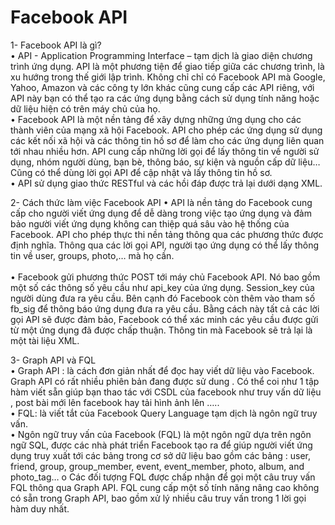 Facebook API
================

1- Facebook API là gì? <br/>
• API - Application Programming Interface – tạm dịch là giao diện 
chương trình ứng dụng. API là một phương tiện để giao tiếp giữa các 
chương trình, là xu hướng trong thế giới lập trình. Không chỉ chỉ có 
Facebook API mà Google, Yahoo, Amazon và các công ty lớn khác 
cũng cung cấp các API riêng, với API này bạn có thể tạo ra các ứng 
dụng bằng cách sử dụng tính năng hoặc dữ liệu hiện có trên máy chủ 
của họ. <br/>
• Facebook API là một nền tảng để xây dựng những ứng dụng cho các 
thành viên của mạng xã hội Facebook. API cho phép các ứng dụng sử 
dụng các kết nối xã hội và các thông tin hồ sơ để làm cho các ứng 
dụng liên quan tới nhau nhiều hơn. API cung cấp những lời gọi để lấy 
thông tin về người sử dụng, nhóm người dùng, bạn bè, thông báo, sự 
kiện và nguồn cấp dữ liệu…Cũng có thể dùng lời gọi API để cập nhật 
và lấy thông tin hồ sơ.<br/>
• API sử dụng giao thức RESTful và các hồi đáp được trả lại dưới dạng 
XML. <br/>

2- Cách thức làm việc Facebook API
• API là nền tảng do Facebook cung cấp cho người viết ứng dụng để dễ 
dàng trong việc tạo ứng dụng và đảm bảo người viết ứng dụng không 
can thiệp quá sâu vào hệ thống của Facebook. API cho phép thực thi 
nền tảng thông qua các phương thức được định nghĩa. Thông qua các 
lời gọi API, người tạo ứng dụng có thể lấy thông tin về user, groups, 
photo,… mà họ cần. <br/>  
• Facebook gửi phương thức POST tới máy chủ Facebook API. Nó bao 
gồm một số các thông số yêu cầu như api_key của ứng dụng. 
Session_key của người dùng đưa ra yêu cầu. Bên cạnh đó Facebook 
còn thêm vào tham số fb_sig để thông báo ứng dụng đưa ra yêu cầu. 
Bằng cách này tất cả các lời gọi API sẽ được đảm bảo, Facebook có 
thể xác minh các yêu cầu được gửi từ một ứng dụng đã được chấp 
thuận. Thông tin mà Facebook sẽ trả lại là một tài liệu XML.<br/>  

3- Graph API và FQL <br/>
• Graph API : là cách đơn giản nhất để đọc hay viết dữ liệu vào Facebook. Graph API có rất nhiều phiên bản đang được sử dung . Có thể coi như 1 tập hàm viết sẵn giúp bạn thao tác với CSDL của facebook như truy vấn dữ liệu , post bài mới lên facebook hay tải hình ảnh lên …..<br/>
• FQL: là viết tắt của Facebook Query Language tạm dịch là ngôn ngữ truy vấn.<br/>
• Ngôn ngữ truy vấn của Facebook (FQL) là một ngôn ngữ dựa trên ngôn ngữ SQL, được các nhà phát triển Facebook tạo ra để 
giúp người viết ứng dụng truy xuất tới các bảng trong cơ sở dữ liệu bao gồm các bảng : user, friend, group, group_member, 
event, event_member, photo, album, and photo_tag… o Các đối tượng FQL được chấp nhận để gọi một câu truy vấn 
FQL thông qua Graph API. FQL cung cấp một số tính năng nâng cao không có sẵn trong Graph API, bao gồm xử lý nhiều 
câu truy vấn trong 1 lời gọi hàm duy nhất. <br/>